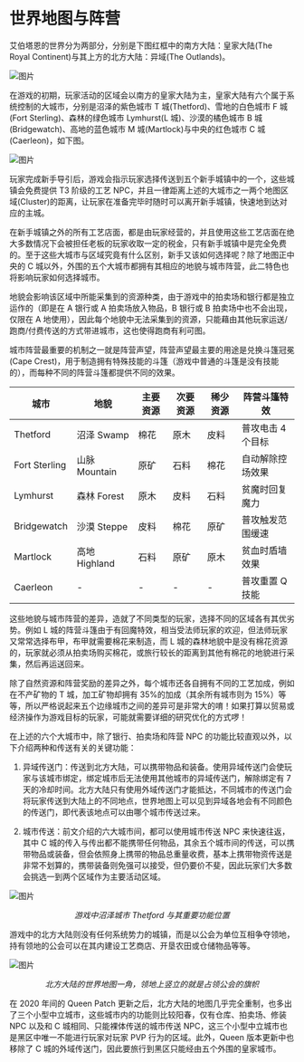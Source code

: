 # 世界地图与阵营

艾伯塔恩的世界分为两部分，分别是下图红框中的南方大陆：皇家大陆(The Royal Continent)与其上方的北方大陆：异域(The Outlands)。

![图片](/instructions/3.png)

在游戏的初期，玩家活动的区域会以南方的皇家大陆为主，皇家大陆有六个属于系统控制的大城市，分别是沼泽的紫色城市 T 城(Thetford)、雪地的白色城市 F 城(Fort Sterling)、森林的绿色城市 Lymhurst(L 城)、沙漠的橘色城市 B 城(Bridgewatch)、高地的蓝色城市 M 城(Martlock)与中央的红色城市 C 城(Caerleon)，如下图。

![图片](/instructions/4.png)

玩家完成新手导引后，游戏会指示玩家选择传送到五个新手城镇中的一个，这些城镇会免费提供 T3 阶级的工艺 NPC，并且一律距离上述的大城市之一两个地图区域(Cluster)的距离，让玩家在准备完毕时随时可以离开新手城镇，快速地到达对应的主城。

在新手城镇之外的所有工艺店面，都是由玩家经营的，并且使用这些工艺店面在绝大多数情况下会被担任老板的玩家收取一定的税金，只有新手城镇中是完全免费的。至于这些大城市与区域究竟有什么区别，新手又该如何选择呢？除了地图正中央的 C 城以外，外围的五个大城市都拥有其相应的地貌与城市阵营，此二特色也将影响玩家如何选择城市。

地貌会影响该区域中所能采集到的资源种类，由于游戏中的拍卖场和银行都是独立运作的（即是在 A 银行或 A 拍卖场放入物品，B 银行或 B 拍卖场中也不会出现，仅限在 A 地使用），因此每个地貌中无法采集到的资源，只能藉由其他玩家运送/跑商/付费传送的方式带进城市，这也使得跑商有利可图。

城市阵营最重要的机制之一就是阵营声望，阵营声望最主要的用途是兑换斗篷冠冕(Cape Crest)，用于制造拥有特殊技能的斗篷（游戏中普通的斗篷是没有技能的），而每种不同的阵营斗篷都提供不同的效果。

| 城市          | 地貌          | 主要资源 | 次要资源 | 稀少资源 | 阵营斗篷特效      |
| ------------- | ------------- | -------- | -------- | -------- | ----------------- |
| Thetford      | 沼泽 Swamp    | 棉花     | 原木     | 皮料     | 普攻电击 4 个目标 |
| Fort Sterling | 山脉 Mountain | 原矿     | 石料     | 棉花     | 自动解除控场效果  |
| Lymhurst      | 森林 Forest   | 原木     | 皮料     | 石料     | 贫魔时回复魔力    |
| Bridgewatch   | 沙漠 Steppe   | 皮料     | 棉花     | 原矿     | 普攻触发范围缓速  |
| Martlock      | 高地 Highland | 石料     | 原矿     | 原木     | 贫血时盾墙效果    |
| Caerleon      | -             | -        | -        | -        | 普攻重置 Q 技能   |

这些地貌与城市阵营的差异，造就了不同类型的玩家，选择不同的区域各有其优劣势。例如 L 城的阵营斗篷由于有回魔特效，相当受法师玩家的欢迎，但法师玩家又常常选择布甲，布甲就需要棉花来制造，而 L 城的森林地貌中是没有棉花资源的，玩家就必须从拍卖场购买棉花，或旅行较长的距离到其他有棉花的地貌进行采集，然后再运送回来。

除了自然资源和阵营奖励的差异之外，每个城市还各自拥有不同的工艺加成，例如在不产矿物的 T 城，加工矿物却拥有 35%的加成（其余所有城市则为 15%）等等，所以严格说起来五个边缘城市之间的差异可是非常大的唷！如果打算以贸易或经济操作为游戏目标的玩家，可能就需要详细的研究优化的方式啰！

在上述的六个大城市中，除了银行、拍卖场和阵营 NPC 的功能比较直观以外，以下介绍两种和传送有关的关键功能：

1. 异域传送门：传送到北方大陆，可以携带物品和装备。使用异域传送门会使玩家与该城市绑定，绑定城市后无法使用其他城市的异域传送门，解除绑定有 7 天的冷却时间。北方大陆只有使用外域传送门才能抵达，不同城市的传送门会将玩家传送到大陆上的不同地点，世界地图上可以见到异域各地会有不同颜色的传送门，即代表该地点可以由哪个城市传送过来。

2. 城市传送：前文介绍的六大城市间，都可以使用城市传送 NPC 来快速往返，其中 C 城的传入与传出都不能携带任何物品，其余五个城市间的传送，可以携带物品或装备，但会依照身上携带的物品总重量收费，基本上携带物资传送是非常不划算的，携带装备则免强可以接受，但仍要价不斐，因此玩家们大多数会挑选一到两个区域作为主要活动区域。

![图片](/instructions/5.jpg '游戏中沼泽城市 Thetford 与其重要功能位置')

<center><i>游戏中沼泽城市 Thetford 与其重要功能位置</i></center>

游戏中的北方大陆则没有任何系统势力的城镇，而是以公会为单位互相争夺领地，持有领地的公会可以在其内建设工艺商店、开垦农田或仓储物品等等。

![图片](/instructions/6.jpg '北方大陆的世界地图一角，领地上竖立的就是占领公会的旗帜')

<center><i>北方大陆的世界地图一角，领地上竖立的就是占领公会的旗帜</i></center>

在 2020 年间的 Queen Patch 更新之后，北方大陆的地图几乎完全重制，也多出了三个小型中立城市，这些城市内的功能则比较阳春，仅有仓库、拍卖场、修装 NPC 以及和 C 城相同、只能裸体传送的城市传送 NPC，这三个小型中立城市也是黑区中唯一不能进行玩家对玩家 PVP 行为的区域。此外，Queen 版本更新中也移除了 C 城的外域传送门，因此要旅行到黑区只能经由五个外围的皇家城市。
